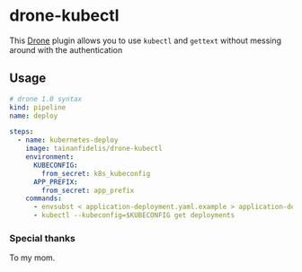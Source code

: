 # drone-kubectl

This [Drone](https://drone.io/) plugin allows you to use `kubectl` and `gettext` without messing around with the authentication

## Usage

```yaml
# drone 1.0 syntax
kind: pipeline
name: deploy

steps:
  - name: kubernetes-deploy
    image: tainanfidelis/drone-kubectl
    environment:
      KUBECONFIG:
        from_secret: k8s_kubeconfig
      APP_PREFIX:
        from_secret: app_prefix
    commands:
      - envsubst < application-deployment.yaml.example > application-deployment.yaml
      - kubectl --kubeconfig=$KUBECONFIG get deployments

```

### Special thanks

To my mom.
